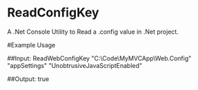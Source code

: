 ReadConfigKey
=============

A .Net  Console Utility to Read a .config value in .Net project. 

#Example Usage

##Input:
ReadWebConfigKey "C:\Code\MyMVCApp\Web.Config" "appSettings" "UnobtrusiveJavaScriptEnabled"

##Output:
true
